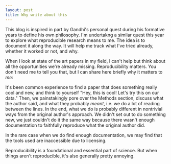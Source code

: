 ```yaml
---
layout: post
title: Why write about this
---
```


This blog is inspired in part by Gandhi's personal quest during his formative years to define his own philosophy. I'm undertakng a similar quest this year to explore what reproducible research means to me. The idea is to document it along the way. It will help me track what I've tried already, whether it worked or not, and why.

When I look at state of the art papers in my field, I can't help but think about all the opportunities we're already missing. Reproducibility matters. You don't need me to tell you that, but I can share here briefly why it matters to *me*:

It's been common experience to find a paper that does something really cool and new, and think to yourself "Hey, this is cool! Let's try this on our data." Then, we painstakingly pore over the Methods section, discuss what the author said, and what they probably _meant_, i.e. we do a lot of reading between the lines. In the end, what we do is probably different in nontrivial ways from the original author's approach. We didn't set out to do something new, we just couldn't do it the same way because there wasn't enough documentation to faithfully reproduce what the original author did. 

In the rare case when we do find enough documentation, we may find that the tools used are inaccessible due to licensing.

Reproducibility is a foundational and essential part of science. But when things aren't reproducible, it's also generally pretty annoying.
